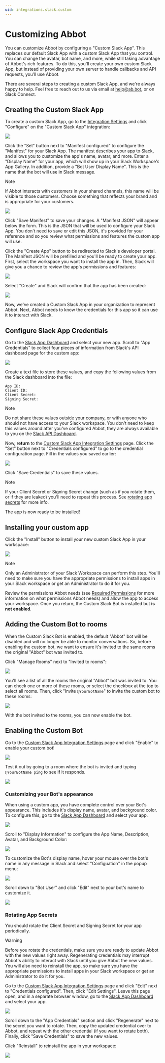 ```yaml
---
uid: integrations.slack.custom
---
```


# Customizing Abbot

You can customize Abbot by configuring a "Custom Slack App".
This replaces our default Slack App with a custom Slack App that you control.
You can change the avatar, bot name, and more, while still taking advantage of Abbot's rich features.
To do this, you'll create your own custom Slack App, but instead of providing your own server to handle callbacks and API requests, you'll use Abbot.

There are several steps to creating a custom Slack App, and we're always happy to help.
Feel free to reach out to us via email at [help@ab.bot](mailto:help@ab.bot), or on Slack Connect.

## Creating the Custom Slack App

To create a custom Slack App, go to the [Integration Settings](https://app.ab.bot/settings/organization/integrations) and click "Configure" on the "Custom Slack App" integration:

<img src="/public/images/articles/integrations.slack.custom/slack-integration.png">

Click the "Set" button next to "Manifest configured" to configure the "Manifest" for your Slack App.
The manifest describes your app to Slack, and allows you to customize the app's name, avatar, and more.
Enter a "Display Name" for your app, which will show up in your Slack Workspace's App Gallery.
In addition, provide a "Bot User Display Name".
This is the name that the bot will use in Slack message.

> [!NOTE]
> If Abbot interacts with customers in your shared channels, this name will be visible to those customers.
> Choose something that reflects your brand and is appropriate for your customers.

<img src="/public/images/articles/integrations.slack.custom/app-manifest-config.png">

Click "Save Manifest" to save your changes.
A "Manifest JSON" will appear below the form.
This is the JSON that will be used to configure your Slack App.
You don't need to save or edit this JSON, it's provided for your reference and so you review what permissions and features the custom app will use.

Click the "Create App" button to be redirected to Slack's developer portal.
The Manifest JSON will be prefilled and you'll be ready to create your app.
First, select the workspace you want to install the app in.
Then, Slack will give you a chance to review the app's permissions and features:

<img src="/public/images/articles/integrations.slack.custom/manifest-deploy-review.png">

Select "Create" and Slack will confirm that the app has been created:

<img src="/public/images/articles/integrations.slack.custom/manifest-deploy-confirm.png">

Now, we've created a Custom Slack App in your organization to represent Abbot.
Next, Abbot needs to know the credentials for this app so it can use it to interact with Slack.

## Configure Slack App Credentials

Go to the [Slack App Dashboard](https://api.slack.com/apps) and select your new app.
Scroll to "App Credentials" to collect four pieces of information from Slack's API dashboard page for the custom app:

<img src="/public/images/articles/integrations.slack.custom/manifest-deploy-app-credentials.png">

Create a text file to store these values, and copy the following values from the Slack dashboard into the file:

```
App ID:
Client ID:
Client Secret:
Signing Secret:
```

> [!NOTE]
> Do not share these values outside your company, or with anyone who should not have access to your Slack workspace.
> You don't need to keep this values around after you've configured Abbot, they are always available to you on the [Slack API Dashboard](https://api.slack.com/apps).

Now, **return** to the [Custom Slack App Integration Settings](https://app.ab.bot/settings/organization/integrations/slackapp) page.
Click the "Set" button next to "Credentials configured" to go to the credential configuration page.
Fill in the values you saved earlier:

<img src="/public/images/articles/integrations.slack.custom/manifest-deploy-set-credentials.png">

Click "Save Credentials" to save these values.

> [!NOTE]
> If your Client Secret or Signing Secret change (such as if you rotate them, or if they are leaked) you'll need to repeat this process.
> See [rotating app secrets](#rotating-app-secrets) for more info.

The app is now ready to be installed!

## Installing your custom app

Click the "Install" button to install your new custom Slack App in your workspace:

<img src="/public/images/articles/integrations.slack.custom/install-button.png">

> [!NOTE]
> Only an Administrator of your Slack Workspace can perform this step.
> You'll need to make sure you have the appropriate permissions to install apps in your Slack workspace or get an Administrator to do it for you.

Review the permissions Abbot needs (see [Required Permissions](xref:integrations.slack.access) for more information on what permissions Abbot needs) and allow the app to access your workspace.
Once you return, the Custom Slack Bot is installed but **is not enabled**.

## Adding the Custom Bot to rooms

When the Custom Slack Bot is enabled, the default "Abbot" bot will be disabled and will no longer be able to monitor conversations.
So, before enabling the custom bot, we want to ensure it's invited to the same rooms the original "Abbot" bot was invited to.

Click "Manage Rooms" next to "Invited to rooms":

<img src="/public/images/articles/integrations.slack.custom/manage-rooms-button.png">

You'll see a list of all the rooms the original "Abbot" bot was invited to.
You can check one or more of these rooms, or select the checkbox at the top to select all rooms.
Then, click "Invite `@YourBotName`" to invite the custom bot to these rooms:

<img src="/public/images/articles/integrations.slack.custom/invite-to-rooms.png">

With the bot invited to the rooms, you can now enable the bot.

## Enabling the Custom Bot

Go to the [Custom Slack App Integration Settings](https://app.ab.bot/settings/organization/integrations/slackapp) page and click "Enable" to enable your custom bot!

<img src="/public/images/articles/integrations.slack.custom/enable-button.png">

Test it out by going to a room where the bot is invited and typing `@YourBotName ping` to see if it responds.

<img src="/public/images/articles/integrations.slack.custom/ping-response.png">

### Customizing your Bot's appearance

When using a custom app, you have complete control over your Bot's appearance.
This includes it's display name, avatar, and background color.
To configure this, go to the [Slack App Dashboard](https://api.slack.com/apps) and select your app.

<img src="/public/images/articles/integrations.slack.custom/api-dashboard-custom-app.png">

Scroll to "Display Information" to configure the App Name, Description, Avatar, and Background Color:

<img src="/public/images/articles/integrations.slack.custom/api-dashboard-display-information.png">

To customize the Bot's display name, hover your mouse over the bot's name in any message in Slack and select "Configuation" in the popup menu:

<img src="/public/images/articles/integrations.slack.custom/slack-app-info-popup.png">

Scroll down to "Bot User" and click "Edit" next to your bot's name to customize it.

<img src="/public/images/articles/integrations.slack.custom/slack-edit-bot-name.png">

### Rotating App Secrets

You should rotate the Client Secret and Signing Secret for your app periodically.

> [!WARNING]
> Before you rotate the credentials, make sure you are ready to update Abbot with the new values right away.
> Regenerating credentials may interrupt Abbot's ability to interact with Slack until you give Abbot the new values.
> You will also need to reinstall the app, so make sure you have the appropriate permissions to install apps in your Slack workspace or get an Administrator to do it for you.

Go to the [Custom Slack App Integration Settings](https://app.ab.bot/settings/organization/integrations/slackapp) page and click "Edit" next to "Credentials configured".
Then, click "Edit Settings".
Leave this page open, and in a separate browser window, go to the [Slack App Dashboard](https://api.slack.com/apps) and select your app.

<img src="/public/images/articles/integrations.slack.custom/api-dashboard-custom-app.png">

Scroll down to the "App Credentials" section and click "Regenerate" next to the secret you want to rotate.
Then, copy the updated credential over to Abbot, and repeat with the other credential (if you want to rotate both).
Finally, click "Save Credentials" to save the new values.

Click "Reinstall" to reinstall the app in your workspace:

<img src="/public/images/articles/integrations.slack.custom/reinstall-button.png">
